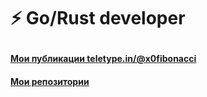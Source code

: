 # ⚡ Go/Rust developer <p>
#### [Мои публикации teletype.in/@x0fibonacci](https://teletype.in/@x0fibonacci) <p>
#### [Мои репозитории](#) <p>

<!---
x0Fibonacci/x0Fibonacci is a ✨ special ✨ repository because its `README.md` (this file) appears on your GitHub profile.
You can click the Preview link to take a look at your changes.
--->
